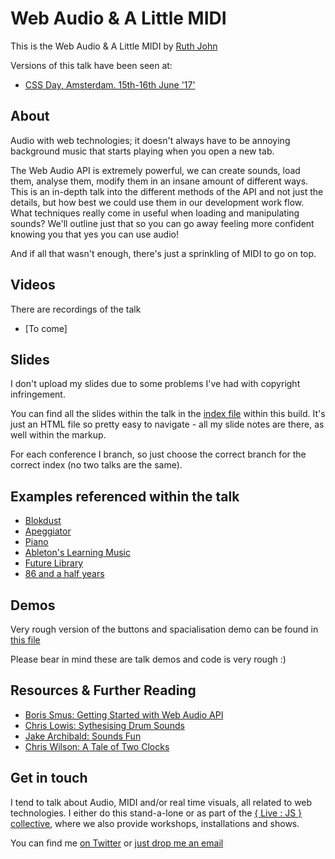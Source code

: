 # Web Audio & A Little MIDI

This is the Web Audio & A Little MIDI by [Ruth John](https:/twitter.com/Rumyra)

Versions of this talk have been seen at:

- [CSS Day, Amsterdam. 15th-16th June '17'](https://cssday.nl/2017)

## About

Audio with web technologies; it doesn't always have to be annoying background music that starts playing when you open a new tab.

The Web Audio API is extremely powerful, we can create sounds, load them, analyse them, modify them in an insane amount of different ways. This is an in-depth talk into the different methods of the API and not just the details, but how best we could use them in our development work flow. What techniques really come in useful when loading and manipulating sounds? We'll outline just that so you can go away feeling more confident knowing you that yes you can use audio!

And if all that wasn't enough, there's just a sprinkling of MIDI to go on top.

## Videos

There are recordings of the talk

- [To come]

## Slides

I don't upload my slides due to some problems I've had with copyright infringement.

You can find all the slides within the talk in the [index file](https://github.com/Rumyra/Talk-Web-Audio/blob/master/views/index.html) within this build. It's just an HTML file so pretty easy to navigate - all my slide notes are there, as well within the markup.

For each conference I branch, so just choose the correct branch for the correct index (no two talks are the same).

## Examples referenced within the talk

- [Blokdust](https://blokdust.com/)
- [Apeggiator](https://codepen.io/jakealbaugh/pen/qNrZyw)
- [Piano](https://www.patrik-huebner.com/portfolio-item/piano-3d-audio-reactive-typography/)
- [Ableton's Learning Music](https://learningmusic.ableton.com)
- [Future Library](https:/futurelibrary.no)
- [86 and a half years](https:/86andahalfyears.com)

## Demos

Very rough version of the buttons and spacialisation demo can be found in [this file](https://github.com/Rumyra/Talk-Web-Audio/blob/master/views/audio.html)

Please bear in mind these are talk demos and code is very rough :)

## Resources & Further Reading

- [Boris Smus: Getting Started with Web Audio API](https://www.html5rocks.com/en/tutorials/webaudio/intro/)
- [Chris Lowis: Sythesising Drum Sounds](https://dev.opera.com/articles/drum-sounds-webaudio/)
- [Jake Archibald: Sounds Fun](https://jakearchibald.com/2016/sounds-fun/)
- [Chris Wilson: A Tale of Two Clocks](https://www.html5rocks.com/en/tutorials/audio/scheduling/)

## Get in touch

I tend to talk about Audio, MIDI and/or real time visuals, all related to web technologies. I either do this stand-a-lone or as part of the [{ Live : JS } collective](http://livejs.network/), where we also provide workshops, installations and shows.

You can find me [on Twitter](https://twitter.com/Rumyra) or [just drop me an email](mailto:sayhello@rumyrashead.com)



